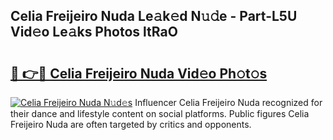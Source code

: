 ## Celia Freijeiro Nuda Le𝚊k𝚎d N𝚞𝚍e - Part-L5U Vid𝚎o Le𝚊ks Photos ltRaO

# <h2><a href="http://fbdrzum.evod.top/?m=Celia+Freijeiro+Nuda">🔗 👉🔴 Celia Freijeiro Nuda Vid𝚎o Ph𝚘t𝚘s</a></h2>

[![Celia Freijeiro Nuda N𝚞d𝚎s](https://i.imgur.com/8V9OHl7.gif)](http://fbdrzum.evod.top/?m=Celia+Freijeiro+Nuda)
Influencer Celia Freijeiro Nuda recognized for their dance and lifestyle content on social platforms. Public figures Celia Freijeiro Nuda are often targeted by critics and opponents. 
